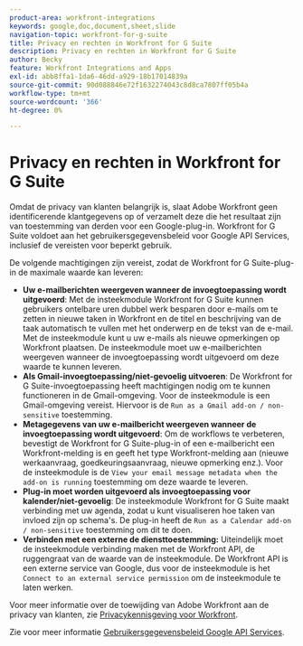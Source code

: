 ```yaml
---
product-area: workfront-integrations
keywords: google,doc,document,sheet,slide
navigation-topic: workfront-for-g-suite
title: Privacy en rechten in Workfront for G Suite
description: Privacy en rechten in Workfront for G Suite
author: Becky
feature: Workfront Integrations and Apps
exl-id: abb8ffa1-1da6-46dd-a929-18b17014839a
source-git-commit: 90d088846e72f1632274043c8d8ca7807ff05b4a
workflow-type: tm+mt
source-wordcount: '366'
ht-degree: 0%

---
```


# Privacy en rechten in Workfront for G Suite

Omdat de privacy van klanten belangrijk is, slaat Adobe Workfront geen identificerende klantgegevens op of verzamelt deze die het resultaat zijn van toestemming van derden voor een Google-plug-in. Workfront for G Suite voldoet aan het gebruikersgegevensbeleid voor Google API Services, inclusief de vereisten voor beperkt gebruik.

De volgende machtigingen zijn vereist, zodat de Workfront for G Suite-plug-in de maximale waarde kan leveren:

* **Uw e-mailberichten weergeven wanneer de invoegtoepassing wordt uitgevoerd**: Met de insteekmodule Workfront for G Suite kunnen gebruikers ontelbare uren dubbel werk besparen door e-mails om te zetten in nieuwe taken in Workfront en de titel en beschrijving van de taak automatisch te vullen met het onderwerp en de tekst van de e-mail. Met de insteekmodule kunt u uw e-mails als nieuwe opmerkingen op Workfront plaatsen. De insteekmodule moet uw e-mailberichten weergeven wanneer de invoegtoepassing wordt uitgevoerd om deze waarde te kunnen leveren.
* **Als Gmail-invoegtoepassing/niet-gevoelig uitvoeren**: De Workfront for G Suite-invoegtoepassing heeft machtigingen nodig om te kunnen functioneren in de Gmail-omgeving. Voor de insteekmodule is een Gmail-omgeving vereist. Hiervoor is de `Run as a Gmail add-on / non-sensitive` toestemming.
* **Metagegevens van uw e-mailbericht weergeven wanneer de invoegtoepassing wordt uitgevoerd**: Om de workflows te verbeteren, bevestigt de Workfront for G Suite-plug-in of een e-mailbericht een Workfront-melding is en geeft het type Workfront-melding aan (nieuwe werkaanvraag, goedkeuringsaanvraag, nieuwe opmerking enz.). Voor de insteekmodule is de `View your email message metadata when the add-on is running` toestemming om deze waarde te leveren.
* **Plug-in moet worden uitgevoerd als invoegtoepassing voor kalender/niet-gevoelig**: De insteekmodule Workfront for G Suite maakt verbinding met uw agenda, zodat u kunt visualiseren hoe taken van invloed zijn op schema&#39;s. De plug-in heeft de `Run as a Calendar add-on / non-sensitive` toestemming om dit te doen.
* **Verbinden met een externe de diensttoestemming:** Uiteindelijk moet de insteekmodule verbinding maken met de Workfront API, de ruggengraat van de waarde van de insteekmodule. De Workfront API is een externe service van Google, dus voor de insteekmodule is het `Connect to an external service permission` om de insteekmodule te laten werken.

Voor meer informatie over de toewijding van Adobe Workfront aan de privacy van klanten, zie [Privacykennisgeving voor Workfront](https://www.adobe.com/content/dam/cc/en/legal/terms/enterprise/pdfs/Privacy-Notice-and-Privacy-Shield-Statement-Adobe-Workfront.pdf).

Zie voor meer informatie [Gebruikersgegevensbeleid Google API Services](https://developers.google.com/terms/api-services-user-data-policy).

